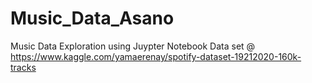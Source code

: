 # Music_Data_Asano
Music Data Exploration using Juypter Notebook
Data set @ https://www.kaggle.com/yamaerenay/spotify-dataset-19212020-160k-tracks
